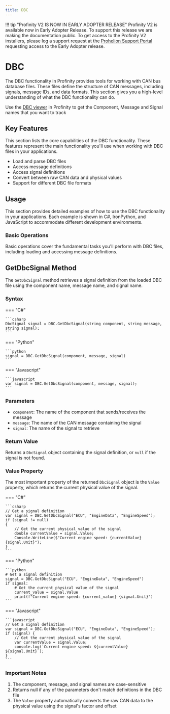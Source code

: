 ```yaml
---
title: DBC
---
```


!!! tip "Profinity V2 IS NOW IN EARLY ADOPTER RELEASE"
    Profinity V2 is available now in Early Adopter Release.  To support this release we are making the documentation public.  To get access to the Profinity V2 installers, please log a support request at the [Prohelion Support Portal](https://prohelion.atlassian.net/servicedesk/customer/portals) requesting access to the Early Adopter release.

# DBC

The DBC functionality in Profinity provides tools for working with CAN bus database files. These files define the structure of CAN messages, including signals, message IDs, and data formats. This section gives you a high-level understanding of what the DBC functionality can do.

Use the [DBC viewer](../../../Components/DBC_Files/index.md) in Profinity to get the Component, Message and Signal names that you want to track

## Key Features

This section lists the core capabilities of the DBC functionality. These features represent the main functionality you'll use when working with DBC files in your applications.

- Load and parse DBC files
- Access message definitions
- Access signal definitions
- Convert between raw CAN data and physical values
- Support for different DBC file formats

## Usage

This section provides detailed examples of how to use the DBC functionality in your applications. Each example is shown in C#, IronPython, and JavaScript to accommodate different development environments.

### Basic Operations

Basic operations cover the fundamental tasks you'll perform with DBC files, including loading and accessing message definitions.

## GetDbcSignal Method

The `GetDbcSignal` method retrieves a signal definition from the loaded DBC file using the component name, message name, and signal name.

### Syntax

=== "C#"

    ```csharp
    DbcSignal signal = DBC.GetDbcSignal(string component, string message, string signal);
    ```

=== "Python"

    ```python
    signal = DBC.GetDbcSignal(component, message, signal)
    ```

=== "Javascript"

    ```javascript
    var signal = DBC.GetDbcSignal(component, message, signal);
    ```

### Parameters

- `component`: The name of the component that sends/receives the message
- `message`: The name of the CAN message containing the signal
- `signal`: The name of the signal to retrieve

### Return Value

Returns a `DbcSignal` object containing the signal definition, or `null` if the signal is not found.

### Value Property

The most important property of the returned `DbcSignal` object is the `Value` property, which returns the current physical value of the signal.

=== "C#"

    ```csharp
    // Get a signal definition
    var signal = DBC.GetDbcSignal("ECU", "EngineData", "EngineSpeed");
    if (signal != null)
    {
        // Get the current physical value of the signal
        double currentValue = signal.Value;
        Console.WriteLine($"Current engine speed: {currentValue} {signal.Unit}");
    }
    ```

=== "Python"

    ```python
    # Get a signal definition
    signal = DBC.GetDbcSignal("ECU", "EngineData", "EngineSpeed")
    if signal:
        # Get the current physical value of the signal
        current_value = signal.Value
        print(f"Current engine speed: {current_value} {signal.Unit}")
    ```

=== "Javascript"

    ```javascript
    // Get a signal definition
    var signal = DBC.GetDbcSignal("ECU", "EngineData", "EngineSpeed");
    if (signal) {
        // Get the current physical value of the signal
        var currentValue = signal.Value;
        console.log(`Current engine speed: ${currentValue} ${signal.Unit}`);
    }
    ```

### Important Notes

1. The component, message, and signal names are case-sensitive
2. Returns null if any of the parameters don't match definitions in the DBC file
3. The `Value` property automatically converts the raw CAN data to the physical value using the signal's factor and offset